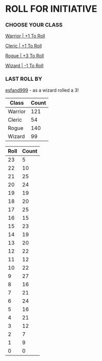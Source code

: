 # ROLL FOR INITIATIVE
### CHOOSE YOUR CLASS

[Warrior | +1 To Roll](https://github.com/benjaminsampica/benjaminsampica/issues/new?title=roll%7Cwarrior&body=Just+click+%27Submit+new+issue%27.)

[Cleric | +1 To Roll](https://github.com/benjaminsampica/benjaminsampica/issues/new?title=roll%7Ccleric&body=Just+click+%27Submit+new+issue%27.)

[Rogue | +3 To Roll](https://github.com/benjaminsampica/benjaminsampica/issues/new?title=roll%7Crogue&body=Just+click+%27Submit+new+issue%27.)

[Wizard | -1 To Roll](https://github.com/benjaminsampica/benjaminsampica/issues/new?title=roll%7Cwizard&body=Just+click+%27Submit+new+issue%27.)
### LAST ROLL BY
[esfand999](https://www.github.com/esfand999) - as a wizard rolled a 3!

|Class|Count|
|-|-|
|Warrior|121|
|Cleric|54|
|Rogue|140|
|Wizard|99|

|Roll|Count|
|-|-|
|23|5
|22|10
|21|25
|20|24
|19|19
|18|20
|17|25
|16|15
|15|23
|14|19
|13|20
|12|22
|11|12
|10|22
|9|27
|8|16
|7|21
|6|24
|5|16
|4|21
|3|12
|2|7
|1|9
|0|0
